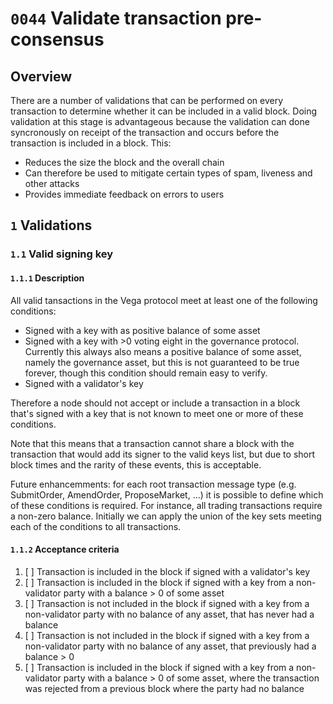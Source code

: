 # `0044` Validate transaction pre-consensus

## Overview

There are a number of validations that can be performed on every transaction to determine whether it can be included in a valid block. Doing validation at this stage is advantageous because the validation can done syncronously on receipt of the transaction and occurs before the transaction is included in a block. This:

* Reduces the size the block and the overall chain 
* Can therefore be used to mitigate certain types of spam, liveness and other attacks
* Provides immediate feedback on errors to users


## `1` Validations


### `1.1` Valid signing key

#### `1.1.1` Description

All valid tansactions in the Vega protocol meet at least one of the following conditions:

* Signed with a key with as positive balance of some asset
* Signed with a key with >0 voting eight in the governance protocol. Currently this always also means a positive balance of some asset, namely the governance asset, but this is not guaranteed to be true forever, though this condition should remain easy to verify.
* Signed with a validator's key

Therefore a node should not accept or include a transaction in a block that's signed with a key that is not known to meet one or more of these conditions.

Note that this means that a transaction cannot share a block with the transaction that would add its signer to the valid keys list, but due to short block times and the rarity of these events, this is acceptable.

Future enhancemments: for each root transaction message type (e.g. SubmitOrder, AmendOrder, ProposeMarket, ...) it is possible to define which of these conditions is required. For instance, all trading transactions require a non-zero balance. Initially we can apply the union of the key sets meeting each of the conditions to all transactions.

#### `1.1.2` Acceptance criteria 

1. [ ] Transaction is included in the block if signed with a validator's key
1. [ ] Transaction is included in the block if signed with a key from a non-validator party with a balance > 0 of some asset
1. [ ] Transaction is not included in the block if signed with a key from a non-validator party with no balance of any asset, that has never had a balance
1. [ ] Transaction is not included in the block if signed with a key from a non-validator party with no balance of any asset, that previously had a balance > 0
1. [ ] Transaction is included in the block if signed with a key from a non-validator party with a balance > 0 of some asset, where the transaction was rejected from a previous block where the party had no balance